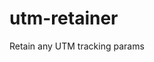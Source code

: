 # utm-retainer
Retain any UTM tracking params
<script>
(function() {
  var domainsToDecorate = [
          'replacethiswithdomainname.com', //add or remove domains (without https or trailing slash)
      ],
      queryParams = [
          'utm_medium', //add or remove query parameters you want to transfer
          'utm_source',
          'utm_campaign'
      ]
  // do not edit anything below this line
  var links = document.querySelectorAll('a');

// check if links contain domain from the domainsToDecorate array and then decorates
  for (var linkIndex = 0; linkIndex < links.length; linkIndex++) {
      for (var domainIndex = 0; domainIndex < domainsToDecorate.length; domainIndex++) {
          if (links[linkIndex].href.indexOf(domainsToDecorate[domainIndex]) > -1 && links[linkIndex].href.indexOf("#") === -1) {
              links[linkIndex].href = decorateUrl(links[linkIndex].href);
          }
      }
  }
// decorates the URL with query params
  function decorateUrl(urlToDecorate) {
      urlToDecorate = (urlToDecorate.indexOf('?') === -1) ? urlToDecorate + '?' : urlToDecorate + '&';
      var collectedQueryParams = [];
      for (var queryIndex = 0; queryIndex < queryParams.length; queryIndex++) {
          if (getQueryParam(queryParams[queryIndex])) {
              collectedQueryParams.push(queryParams[queryIndex] + '=' + getQueryParam(queryParams[queryIndex]))
          }
      }
      return urlToDecorate + collectedQueryParams.join('&');
  }

  // borrowed from https://stackoverflow.com/questions/831030/
  // a function that retrieves the value of a query parameter
  function getQueryParam(name) {
      if (name = (new RegExp('[?&]' + encodeURIComponent(name) + '=([^&]*)')).exec(window.location.search))
          return decodeURIComponent(name[1]);
  }

})();
</script>
